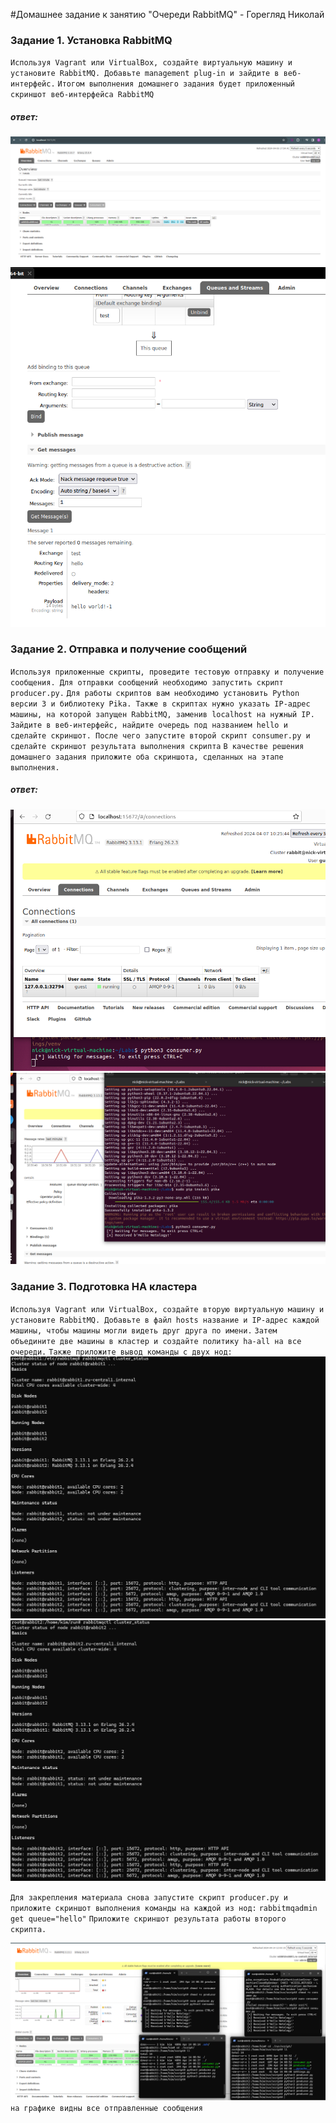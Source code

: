 ﻿#Домашнее задание к занятию "Очереди RabbitMQ" - Горегляд Николай

### Задание 1. Установка RabbitMQ

`Используя Vagrant или VirtualBox, создайте виртуальную машину и установите RabbitMQ. Добавьте management plug-in и зайдите в веб-интерфейс.`
`Итогом выполнения домашнего задания будет приложенный скриншот веб-интерфейса RabbitMQ`

##### ответ:
 ![Task1](https://github.com/nick-mp/rabbitMQ/blob/main/img/install_rabbitmq.png)
 ![Task1-2](https://github.com/nick-mp/rabbitMQ/blob/main/img/2_1_add_queues.png)

### Задание 2. Отправка и получение сообщений

`Используя приложенные скрипты, проведите тестовую отправку и получение сообщения. Для отправки сообщений необходимо запустить скрипт producer.py.`
`Для работы скриптов вам необходимо установить Python версии 3 и библиотеку Pika. Также в скриптах нужно указать IP-адрес машины, на которой запущен RabbitMQ, заменив localhost на нужный IP.`
`Зайдите в веб-интерфейс, найдите очередь под названием hello и сделайте скриншот. После чего запустите второй скрипт consumer.py и сделайте скриншот результата выполнения скрипта`
`В качестве решения домашнего задания приложите оба скриншота, сделанных на этапе выполнения.`

##### ответ:
 ![Task2](https://github.com/nick-mp/rabbitMQ/blob/main/img/3_1_start_consumer.png)
 ![Task2-1](https://github.com/nick-mp/rabbitMQ/blob/main/img/3_2_start_Produser.png)

### Задание 3. Подготовка HA кластера

`Используя Vagrant или VirtualBox, создайте вторую виртуальную машину и установите RabbitMQ. Добавьте в файл hosts название и IP-адрес каждой машины, чтобы машины могли видеть друг друга по имени.`
`Затем объедините две машины в кластер и создайте политику ha-all на все очереди.`
`Также приложите вывод команды с двух нод:`
 ![Task_3-1](https://github.com/nick-mp/rabbitMQ/blob/main/img/4_1_rbm1_cluster_status.png)
 ![Task_3-2](https://github.com/nick-mp/rabbitMQ/blob/main/img/4_1_rbm2_cluster_status.png)

`Для закрепления материала снова запустите скрипт producer.py и приложите скриншот выполнения команды на каждой из нод:`
`rabbitmqadmin get queue="hello"`
`Приложите скриншот результата работы второго скрипта.`

 ![Task_3-3](https://github.com/nick-mp/rabbitMQ/blob/main/img/4_2_script.png)
 `на графике видны все отправленные сообщения`

